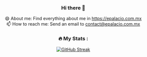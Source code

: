 <div align="center">
  
### Hi there 👋

<!--
**epalacio90/epalacio90** is a ✨ _special_ ✨ repository because its `README.md` (this file) appears on your GitHub profile.

Here are some ideas to get you started:

- 🔭 I’m currently working on ...
- 🌱 I’m currently learning ...
- 👯 I’m looking to collaborate on ...
- 🤔 I’m looking for help with ...
- 💬 Ask me about ...
- 📫 How to reach me: ...
- 😄 Pronouns: ...
- ⚡ Fun fact: ...
-->
😄 About me: Find everything about me in https://epalacio.com.mx \
📫 How to reach me: Send an email to contact@epalacio.com.mx

### :fire: My Stats :


[![GitHub Streak](https://streak-stats.demolab.com?user=epalacio90&theme=dark&hide_border=true&exclude_days=Sun%2CSat)](https://git.io/streak-stats)
</div>
